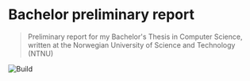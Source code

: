 # Bachelor preliminary report

> Preliminary report for my Bachelor's Thesis in Computer Science, written at the Norwegian University of Science and Technology (NTNU)

![Build](https://github.com/andstor/bachelor-preliminary-report/workflows/Build/badge.svg)
